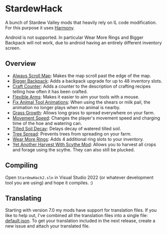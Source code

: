 # StardewHack
A bunch of Stardew Valley mods that heavily rely on IL code modification. For this purpose it uses [Harmony](https://github.com/pardeike/Harmony/wiki). 

Android is not supported. In particular Wear More Rings and Bigger Backpack will not work, due to android having an entirely different inventory screen.

## Overview
* [Always Scroll Map](/AlwaysScrollMap):                     Makes the map scroll past the edge of the map.
* [Bigger Backpack](/BiggerBackpack):                        Adds a backpack upgrade for up to 48 inventory slots.
* [Craft Counter](/CraftCounter):                            Adds a counter to the description of crafting recipes telling how often it has been crafted.
* [Flexible Arms](/FlexibleArms):                            Makes it easier to aim your tools with a mouse.
* [Fix Animal Tool Animations](/FixAnimalTools):             When using the shears or milk pail, the animation no longer plays when no animal is nearby.
* [Grass Growth](/GrassGrowth):                              Allows long grass to spread everywhere on your farm.
* [Movement Speed](/MovementSpeed):                          Changes the player's movement speed and charging time of the hoe and watering can.
* [Tilled Soil Decay](/TilledSoilDecay):                     Delays decay of watered tilled soil.
* [Tree Spread](/TreeSpread):                                Prevents trees from spreading on your farm.
* [Wear More Rings](/WearMoreRings):                         Adds 4 additional ring slots to your inventory.
* [Yet Another Harvest With Scythe Mod](/HarvestWithScythe): Allows you to harvest all crops and forage using the scythe. They can also still be plucked.

## Compiling

Open `StardewHack2.sln` in Visual Studio 2022 (or whatever development tool you are using) and hope it compiles. :)

## Translating

Starting with version 7.0 my mods have support for translation files. If you like to help out, I've combined all the translation files into a single file: 
[default.json](/translations/default.json). To get your translation included in the next release, create a new issue and attach your translated file.
